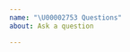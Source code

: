 ```yaml
---
name: "\U00002753 Questions"
about: Ask a question

---
```


<!--
Feel free to ask a question regarding this project
-->
